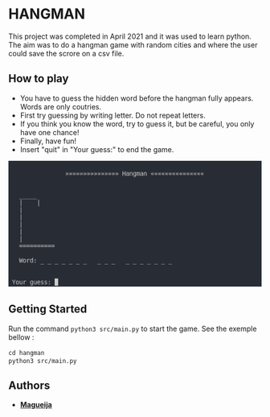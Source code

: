# HANGMAN

This project was completed in April 2021 and it was used to learn python. The aim was to do a hangman game with random cities and where the user could save the scrore on a csv file.


## How to play

- You have to guess the hidden word before the hangman fully appears. Words are only coutries.
- First try guessing by writing letter. Do not repeat letters.
- If you think you know the word, try to guess it, but be careful, you only have one chance!
- Finally, have fun!
- Insert "quit" in "Your guess:" to end the game.

<img alt="Hangman Preview" height="250em" src="https://github.com/Magueija/hangman/blob/main/images/hangman_preview.png?raw=true" />

## Getting Started

Run the command `python3 src/main.py` to start the game. See the exemple bellow :
```
cd hangman
python3 src/main.py
```

## Authors

  - **[Magueija](https://github.com/Magueija)**
